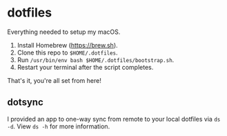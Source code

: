 # dotfiles

Everything needed to setup my macOS.

1.  Install Homebrew (https://brew.sh).
2.  Clone this repo to `$HOME/.dotfiles`.
3.  Run `/usr/bin/env bash $HOME/.dotfiles/bootstrap.sh`.
4.  Restart your terminal after the script completes.

That's it, you're all set from here!

## dotsync

I provided an app to one-way sync from remote to your local dotfiles via `ds -d`.
View `ds -h` for more information.
